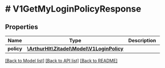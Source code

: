 # # V1GetMyLoginPolicyResponse

## Properties

Name | Type | Description | Notes
------------ | ------------- | ------------- | -------------
**policy** | [**\ArthurHlt\Zitadel\Model\V1LoginPolicy**](V1LoginPolicy.md) |  | [optional]

[[Back to Model list]](../../README.md#models) [[Back to API list]](../../README.md#endpoints) [[Back to README]](../../README.md)
